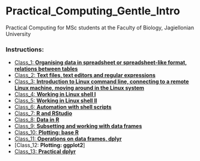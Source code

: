 # Practical_Computing_Gentle_Intro
Practical Computing for MSc students at the Faculty of Biology, Jagiellonian University

### Instructions:  
* [Class_1: **Organising data in spreadsheet or spreadsheet-like format, relations between tables**](https://github.com/wbabik/Practical_Computing_Gentle_Intro/blob/main/Class_01_Organising_data/Class01_Organising_data.md)
* [Class_2: **Text files, text editors and regular expressions**](https://github.com/wbabik/Practical_Computing_Gentle_Intro/blob/main/Class_02_Text_regex/Class_2.md)  
* [Class_3: **Introduction to Linux command line, connecting to a remote Linux machine, moving around in the Linux system**](https://github.com/wbabik/Practical_Computing_Gentle_Intro/blob/main/Class_03_Linux_Intro/Class3.md)
* [Class_4: **Working in Linux shell I**](https://github.com/wbabik/Practical_Computing_Gentle_Intro/blob/main/Class_04_Linux_shell_I/Class_4.md)
* [Class_5: **Working in Linux shell II**](https://github.com/wbabik/Practical_Computing_Gentle_Intro/blob/main/Class_05_Linux_shell_II/Class_5.md) 
* [Class_6: **Automation with shell scripts**](https://github.com/wbabik/Practical_Computing_Gentle_Intro/blob/main/Class_06_Shell_scripts/Class_6.md) 
* [Class_7: **R and RStudio**](https://github.com/wbabik/Practical_Computing_Gentle_Intro/blob/main/Class_07_R_RStudio/Class_7.md) 
* [Class_8: **Data in R**](https://github.com/wbabik/Practical_Computing_Gentle_Intro/blob/main/Class_08_Data_in_R/Class_8.md) 
* [Class_9: **Subsetting and working with data frames**](https://github.com/wbabik/Practical_Computing_Gentle_Intro/blob/main/Class_09_Subsetting_and_dataframes/Class_9.md)
* [Class_10: **Plotting: base R**](https://github.com/wbabik/Practical_Computing_Gentle_Intro/blob/main/Class_10_Plotting_base_R/Class_10.md)
* [Class_11: **Operations on data frames, dplyr**](https://github.com/wbabik/Practical_Computing_Gentle_Intro/blob/main/Class_11_Data_frames_dplyr/Class_11.md)
* [Class_12: **Plotting: ggplot2**]
* [Class_13: **Practical dplyr**](https://github.com/wbabik/Practical_Computing_Gentle_Intro/blob/main/Class_13_practical_dplyr/Class_13.md)

